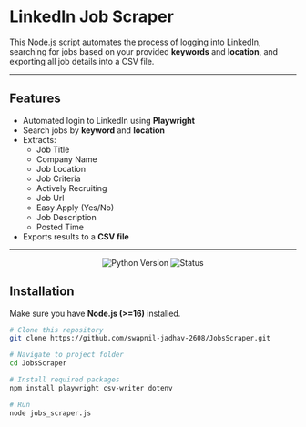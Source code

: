 # LinkedIn Job Scraper

This Node.js script automates the process of logging into LinkedIn, searching for jobs based on your provided **keywords** and **location**, and exporting all job details into a CSV file.  

---

## Features
- Automated login to LinkedIn using **Playwright**
- Search jobs by **keyword** and **location**
- Extracts:
  - Job Title  
  - Company Name
  - Job Location
  - Job Criteria
  - Actively Recruiting
  - Job Url
  - Easy Apply (Yes/No)  
  - Job Description  
  - Posted Time  
- Exports results to a **CSV file**

---
<p align="center">
  <img src="https://img.shields.io/badge/Python-3.9+-blue.svg" alt="Python Version">
  <img src="https://img.shields.io/badge/Status-Active-brightgreen.svg" alt="Status">
</p>

## Installation

Make sure you have **Node.js (>=16)** installed.

```bash
# Clone this repository
git clone https://github.com/swapnil-jadhav-2608/JobsScraper.git

# Navigate to project folder
cd JobsScraper

# Install required packages
npm install playwright csv-writer dotenv

# Run
node jobs_scraper.js
